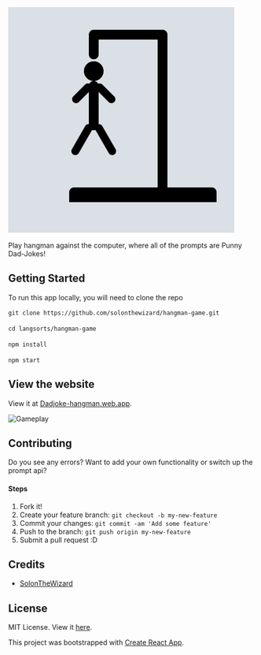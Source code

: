 ![Win while you're a head!](/src/assets/readme-logo.png)

Play hangman against the computer, where all of the prompts are Punny Dad-Jokes!


## Getting Started

To run this app locally, you will need to clone the repo

```
git clone https://github.com/solonthewizard/hangman-game.git

cd langsorts/hangman-game

npm install

npm start
```

## View the website

View it at [Dadjoke-hangman.web.app](https://dadjoke-hangman.web.app/).

![Gameplay](https://media.giphy.com/media/Zb0NyhHkRlFBQeePkk/giphy.gif)


## Contributing

Do you see any errors? Want to add your own functionality or switch up the prompt api?

#### Steps

1. Fork it!
2. Create your feature branch: `git checkout -b my-new-feature`
3. Commit your changes: `git commit -am 'Add some feature'`
4. Push to the branch: `git push origin my-new-feature`
5. Submit a pull request :D

## Credits

* [SolonTheWizard](https://github.com/SolonTheWizard)

## License
MIT License. View it [here](LICENSE).


This project was bootstrapped with [Create React App](https://github.com/facebook/create-react-app).
